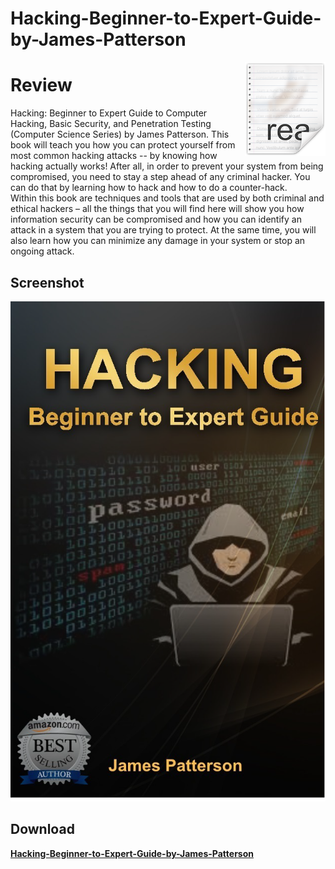 # Hacking-Beginner-to-Expert-Guide-by-James-Patterson

<img src="https://github.com/CrazyIndianDeveloper/Dust/blob/main/Reviewicon.png" align="right" />

# Review
Hacking: Beginner to Expert Guide to Computer Hacking, Basic Security, and Penetration Testing (Computer Science Series) by James Patterson.
This book will teach you how you can protect yourself from most common hacking attacks -- by knowing how hacking actually works! After all, in order to prevent your system from being compromised, you need to stay a step ahead of any criminal hacker. You can do that by learning how to hack and how to do a counter-hack.  
Within this book are techniques and tools that are used by both criminal and ethical hackers 
– all the things that you will find here will show you how information security can be compromised and how you can identify an attack in a system that you are trying to protect. At the same time, you will also learn how you can minimize any damage in your system or stop an ongoing attack.



## Screenshot

<p  align="center"><img src="https://github.com/CrazyIndianDeveloper/Hacking-Beginner-to-Expert-Guide-by-James-Patterson/blob/main/Hacking_%20Beginner%20to%20Expert%20Guide%20by%20James%20Patterson.png" alt="CrazyIndianDeveloper" width="600" height="800">

## Download

 [**Hacking-Beginner-to-Expert-Guide-by-James-Patterson**](https://github.com/CrazyIndianDeveloper/Hacking-Beginner-to-Expert-Guide-by-James-Patterson/blob/main/Hacking%20Beginner%20to%20Expert%20Guide-James%20Patterson%20on%20GitHub-CrazyIndianDeveloper.pdf)
